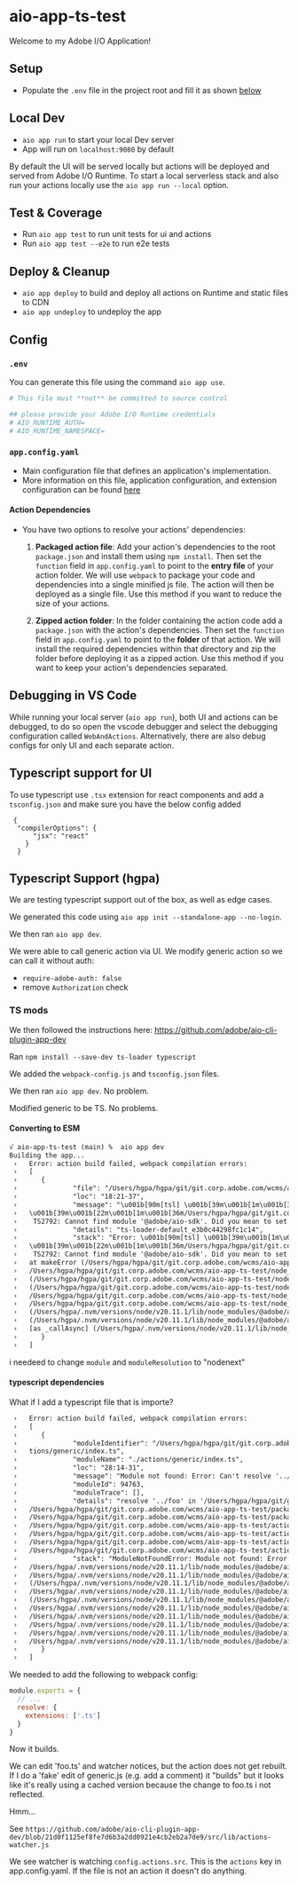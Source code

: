# aio-app-ts-test

Welcome to my Adobe I/O Application!

## Setup

- Populate the `.env` file in the project root and fill it as shown [below](#env)

## Local Dev

- `aio app run` to start your local Dev server
- App will run on `localhost:9080` by default

By default the UI will be served locally but actions will be deployed and served from Adobe I/O Runtime. To start a
local serverless stack and also run your actions locally use the `aio app run --local` option.

## Test & Coverage

- Run `aio app test` to run unit tests for ui and actions
- Run `aio app test --e2e` to run e2e tests

## Deploy & Cleanup

- `aio app deploy` to build and deploy all actions on Runtime and static files to CDN
- `aio app undeploy` to undeploy the app

## Config

### `.env`

You can generate this file using the command `aio app use`. 

```bash
# This file must **not** be committed to source control

## please provide your Adobe I/O Runtime credentials
# AIO_RUNTIME_AUTH=
# AIO_RUNTIME_NAMESPACE=
```

### `app.config.yaml`

- Main configuration file that defines an application's implementation. 
- More information on this file, application configuration, and extension configuration 
  can be found [here](https://developer.adobe.com/app-builder/docs/guides/appbuilder-configuration/#appconfigyaml)

#### Action Dependencies

- You have two options to resolve your actions' dependencies:

  1. **Packaged action file**: Add your action's dependencies to the root
   `package.json` and install them using `npm install`. Then set the `function`
   field in `app.config.yaml` to point to the **entry file** of your action
   folder. We will use `webpack` to package your code and dependencies into a
   single minified js file. The action will then be deployed as a single file.
   Use this method if you want to reduce the size of your actions.

  2. **Zipped action folder**: In the folder containing the action code add a
     `package.json` with the action's dependencies. Then set the `function`
     field in `app.config.yaml` to point to the **folder** of that action. We will
     install the required dependencies within that directory and zip the folder
     before deploying it as a zipped action. Use this method if you want to keep
     your action's dependencies separated.

## Debugging in VS Code

While running your local server (`aio app run`), both UI and actions can be debugged, to do so open the vscode debugger
and select the debugging configuration called `WebAndActions`.
Alternatively, there are also debug configs for only UI and each separate action.

## Typescript support for UI

To use typescript use `.tsx` extension for react components and add a `tsconfig.json` 
and make sure you have the below config added
```
 {
  "compilerOptions": {
      "jsx": "react"
    }
  } 
```

## Typescript Support (hgpa)

We are testing typescript support out of the box,
as well as edge cases.

We generated this code using `aio app init --standalone-app --no-login`.

We then ran `aio app dev`.

We were able to call generic action via UI.
We modify generic action so  we can call it without auth:

- `require-adobe-auth: false`
- remove `Authorization` check

### TS mods

We then followed the instructions here: <https://github.com/adobe/aio-cli-plugin-app-dev>

Ran `npm install --save-dev ts-loader typescript`

We added the `webpack-config.js` and `tsconfig.json` files.

We then ran `aio app dev`. No problem.

Modified generic to be TS.
No problems.

#### Converting to ESM

```txt
√ aio-app-ts-test (main) %  aio app dev                                                                                                                              24-10-15 17:14:14
Building the app...
 ›   Error: action build failed, webpack compilation errors:
 ›   [
 ›      {
 ›              "file": "/Users/hgpa/hgpa/git/git.corp.adobe.com/wcms/aio-app-ts-test/actions/generic/index.ts",
 ›              "loc": "18:21-37",
 ›              "message": "\u001b[90m[tsl] \u001b[39m\u001b[1m\u001b[31mERROR\u001b[39m\u001b[22m\u001b[1m\u001b[31m in 
 ›   \u001b[39m\u001b[22m\u001b[1m\u001b[36m/Users/hgpa/hgpa/git/git.corp.adobe.com/wcms/aio-app-ts-test/actions/generic/index.ts(18,22)\u001b[39m\u001b[22m\n\u001b[1m\u001b[31m     
 ›    TS2792: Cannot find module '@adobe/aio-sdk'. Did you mean to set the 'moduleResolution' option to 'nodenext', or to add aliases to the 'paths' option?\u001b[39m\u001b[22m",
 ›              "details": "ts-loader-default_e3b0c44298fc1c14",
 ›              "stack": "Error: \u001b[90m[tsl] \u001b[39m\u001b[1m\u001b[31mERROR\u001b[39m\u001b[22m\u001b[1m\u001b[31m in 
 ›   \u001b[39m\u001b[22m\u001b[1m\u001b[36m/Users/hgpa/hgpa/git/git.corp.adobe.com/wcms/aio-app-ts-test/actions/generic/index.ts(18,22)\u001b[39m\u001b[22m\n\u001b[1m\u001b[31m     
 ›    TS2792: Cannot find module '@adobe/aio-sdk'. Did you mean to set the 'moduleResolution' option to 'nodenext', or to add aliases to the 'paths' option?\u001b[39m\u001b[22m\n    
 ›   at makeError (/Users/hgpa/hgpa/git/git.corp.adobe.com/wcms/aio-app-ts-test/node_modules/ts-loader/dist/utils.js:93:19)\n    at 
 ›   /Users/hgpa/hgpa/git/git.corp.adobe.com/wcms/aio-app-ts-test/node_modules/ts-loader/dist/utils.js:63:27\n    at Array.map (<anonymous>)\n    at formatErrors 
 ›   (/Users/hgpa/hgpa/git/git.corp.adobe.com/wcms/aio-app-ts-test/node_modules/ts-loader/dist/utils.js:46:14)\n    at provideErrorsToWebpack 
 ›   (/Users/hgpa/hgpa/git/git.corp.adobe.com/wcms/aio-app-ts-test/node_modules/ts-loader/dist/after-compile.js:167:62)\n    at 
 ›   /Users/hgpa/hgpa/git/git.corp.adobe.com/wcms/aio-app-ts-test/node_modules/ts-loader/dist/after-compile.js:36:9\n    at 
 ›   /Users/hgpa/hgpa/git/git.corp.adobe.com/wcms/aio-app-ts-test/node_modules/ts-loader/dist/instances.js:206:13\n    at fn 
 ›   (/Users/hgpa/.nvm/versions/node/v20.11.1/lib/node_modules/@adobe/aio-cli/node_modules/webpack/lib/Compilation.js:491:10)\n    at Hook.eval [as callAsync] (eval at create 
 ›   (/Users/hgpa/.nvm/versions/node/v20.11.1/lib/node_modules/@adobe/aio-cli/node_modules/tapable/lib/HookCodeFactory.js:33:10), <anonymous>:34:1)\n    at Hook.CALL_ASYNC_DELEGATE 
 ›   [as _callAsync] (/Users/hgpa/.nvm/versions/node/v20.11.1/lib/node_modules/@adobe/aio-cli/node_modules/tapable/lib/Hook.js:18:14)"
 ›      }
 ›   ]
 ```

 i  needeed to change `module` and `moduleResolution` to "nodenext"

#### typescript dependencies

What if I add a typescript file that is importe?

```txt
 ›   Error: action build failed, webpack compilation errors:
 ›   [
 ›      {
 ›              "moduleIdentifier": "/Users/hgpa/hgpa/git/git.corp.adobe.com/wcms/aio-app-ts-test/node_modules/ts-loader/index.js!/Users/hgpa/hgpa/git/git.corp.adobe.com/wcms/aio-app-ts-test/ac
 ›   tions/generic/index.ts",
 ›              "moduleName": "./actions/generic/index.ts",
 ›              "loc": "28:14-31",
 ›              "message": "Module not found: Error: Can't resolve '../foo' in '/Users/hgpa/hgpa/git/git.corp.adobe.com/wcms/aio-app-ts-test/actions/generic'",
 ›              "moduleId": 94763,
 ›              "moduleTrace": [],
 ›              "details": "resolve '../foo' in '/Users/hgpa/hgpa/git/git.corp.adobe.com/wcms/aio-app-ts-test/actions/generic'\n  using description file: 
 ›   /Users/hgpa/hgpa/git/git.corp.adobe.com/wcms/aio-app-ts-test/package.json (relative path: ./actions/generic)\n    using description file: 
 ›   /Users/hgpa/hgpa/git/git.corp.adobe.com/wcms/aio-app-ts-test/package.json (relative path: ./actions/foo)\n      no extension\n        
 ›   /Users/hgpa/hgpa/git/git.corp.adobe.com/wcms/aio-app-ts-test/actions/foo doesn't exist\n      .js\n        
 ›   /Users/hgpa/hgpa/git/git.corp.adobe.com/wcms/aio-app-ts-test/actions/foo.js doesn't exist\n      .json\n        
 ›   /Users/hgpa/hgpa/git/git.corp.adobe.com/wcms/aio-app-ts-test/actions/foo.json doesn't exist\n      as directory\n        
 ›   /Users/hgpa/hgpa/git/git.corp.adobe.com/wcms/aio-app-ts-test/actions/foo doesn't exist",
 ›              "stack": "ModuleNotFoundError: Module not found: Error: Can't resolve '../foo' in '/Users/hgpa/hgpa/git/git.corp.adobe.com/wcms/aio-app-ts-test/actions/generic'\n    at 
 ›   /Users/hgpa/.nvm/versions/node/v20.11.1/lib/node_modules/@adobe/aio-cli/node_modules/webpack/lib/Compilation.js:2109:28\n    at 
 ›   /Users/hgpa/.nvm/versions/node/v20.11.1/lib/node_modules/@adobe/aio-cli/node_modules/webpack/lib/NormalModuleFactory.js:908:13\n    at eval (eval at create 
 ›   (/Users/hgpa/.nvm/versions/node/v20.11.1/lib/node_modules/@adobe/aio-cli/node_modules/tapable/lib/HookCodeFactory.js:33:10), <anonymous>:10:1)\n    at 
 ›   /Users/hgpa/.nvm/versions/node/v20.11.1/lib/node_modules/@adobe/aio-cli/node_modules/webpack/lib/NormalModuleFactory.js:333:22\n    at eval (eval at create 
 ›   (/Users/hgpa/.nvm/versions/node/v20.11.1/lib/node_modules/@adobe/aio-cli/node_modules/tapable/lib/HookCodeFactory.js:33:10), <anonymous>:9:1)\n    at 
 ›   /Users/hgpa/.nvm/versions/node/v20.11.1/lib/node_modules/@adobe/aio-cli/node_modules/webpack/lib/NormalModuleFactory.js:512:22\n    at 
 ›   /Users/hgpa/.nvm/versions/node/v20.11.1/lib/node_modules/@adobe/aio-cli/node_modules/webpack/lib/NormalModuleFactory.js:150:10\n    at 
 ›   /Users/hgpa/.nvm/versions/node/v20.11.1/lib/node_modules/@adobe/aio-cli/node_modules/webpack/lib/NormalModuleFactory.js:775:25\n    at 
 ›   /Users/hgpa/.nvm/versions/node/v20.11.1/lib/node_modules/@adobe/aio-cli/node_modules/webpack/lib/NormalModuleFactory.js:992:8\n    at 
 ›   /Users/hgpa/.nvm/versions/node/v20.11.1/lib/node_modules/@adobe/aio-cli/node_modules/webpack/lib/NormalModuleFactory.js:1121:5"
 ›      }
 ›   ]
 ```

 We needed to add the following to webpack config:

```js
module.exports = {
  // ...
  resolve: {
    extensions: ['.ts']
  }
}
```

Now it builds.

We can edit 'foo.ts' and watcher notices, but the action does not get rebuilt.
If I do a 'fake' edit of generic.js (e.g. add a comment) it "builds" but it looks like it's really using a cached version because the change to foo.ts i not reflected.

Hmm...

See `https://github.com/adobe/aio-cli-plugin-app-dev/blob/21d0f1125ef8fe7d6b3a2dd0921e4cb2eb2a7de9/src/lib/actions-watcher.js`

We see watcher is watching `config.actions.src`.
This is the `actions` key in app.config.yaml.
If the file is not an action it doesn't do anything.


